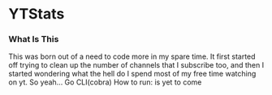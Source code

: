 # YTStats


### What Is This
This was born out of a need to code more in my spare time. It first started off trying to clean up the number of channels that I subscribe too, and then I started wondering what the hell do I spend most of my free time watching on yt. So yeah...
Go CLI(cobra)
How to run: is yet to come
